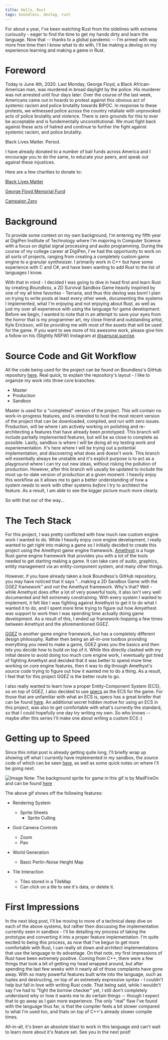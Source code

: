 ```yaml
---
title: Hello, Rust
tags: boundless, devlog, rust
---
```

For about a year, I've been watching Rust from the sidelines with extreme curiousity - eager to find the time to get my hands dirty and learn the language. Now that -- thanks to a global pandemic -- I'm armed with way more free time then I know what to do with, I'll be making a devlog on my experience learning and making a game in Rust.

<!--more-->

# Foreword 

Today is June 4th, 2020. Last Monday, George Floyd, a Black African-American man, was murdered in broad daylight by the police. His murderer was not arrested until four days later. Over the course of the last week, Americans came out in hoards to protest against this obvious act of systemic racism and police brutality towards BIPOC. In response to these protests, we witnessed police across the country retaliate with unprovoked acts of police brutality and violence. There is zero grounds for this to ever be acceptable and is fundementally unconstitutional. We must fight back against these acts of hatred and continue to further the fight against systemic racism, and police brutality. 

Black Lives Matter. Period. 

I have already donated to a number of bail funds across America and I encourage you to do the same, to educate your peers, and speak out against these injustices. 

Here are a few charities to donate to: 

[Black Lives Matter](https://secure.actblue.com/donate/ms_blm_homepage_2019)

[George Floyd Memorial Fund](https://www.gofundme.com/f/georgefloyd)

[Campaign Zero](https://www.joincampaignzero.org/)

# Background

To provide some context on my own background, I'm entering my fifth year at DigiPen Institute of Technology where I'm majoring in Computer Science with a focus on digital signal processing and audio programming. During the course of my college career at DigiPen, I've had the opportunity to work on all sorts of projects, ranging from creating a completely custom game engine to a granular synthesizer. I primarily work in C++ but have some experience with C and C#, and have been wanting to add Rust to the list of languages I know.  

With that in mind - I decided I was going to dive in head first and learn Rust by creating *Boundless*, a 2D Survival Sandbox Game heavily inspiried by one of my all time favorites - Terraria, and thus this devlog was born! I plan on trying to write posts at least every other week, documenting the systems I implemented, what I'm enjoying and not enjoying about Rust, as well as just my over all experience with using the language for game development. Before we begin, I wanted to note that in an attempt to save your eyes from the horror that is my programmer art, my close friend and outstanding artist, Kyle Erickson, will be providing me with most of the assets that will be used for the game. If you want to see more of his awesome work, please give him a follow on his (Slightly NSFW) Instagram at [@samurai.sunrise](https://www.instagram.com/sunrise.samurai/).

# Source Code and Git Workflow

All the code being used for the project can be found on Boundless's GitHub repository [here](https://github.com/abrigante1/boundless). Real quick, to explain the repository's layout - I like to organize my work into three core branches: 

 - Master
 - Production
 - Sandbox

Master is used for a "completed" version of the project. This will contain no work-in-progress features, and is intended to host the most recent version of the project that can be downloaded, compiled, and run with zero issues. Production, will be where I am actively working on polishing and re-architecting a features that have already been prototyped. This branch will include partially implemented features, but will be as close to complete as possible. Lastly, sandbox is where I will be doing all my testing work and experiementation. It's here where I will be trying out a potential implementation, and discovering what does and doesn't work. This branch will essentially always be unstable and it's explicit purpose is to act as a playground where I can try out new ideas, without risking the pollution of production. However, after this branch will usually be updated to include the most up-to-date version of production at a given moment. I heavily enjoy this workflow as it allows me to gain a better understanding of how a system needs to work with other systems *before* I try to architect the feature. As a result, I am able to see the bigger picture much more clearly. 

So with that our of the way...

# The Tech Stack

For this project, I was pretty conflicted with how much raw custom engine work I wanted to do. While I heavily enjoy core engine development, I really wanted to get right into making a game so I initially decided to create this project using the Amethyst game engine framework. [Amethyst](https://amethyst.rs/) is a huge Rust game engine framework that provides you with a lot of the tools needed to get starting making a game. It can take care of audio, graphics, entity management via an entity-component system, and many other things. 

However, if you have already taken a look Boundless's GitHub repository, you may have noticed that it says "...making a 2D Sandbox Game with the GGEZ framework" and *not* the Amethyst framework. Why's that? Well - while Amethyst does offer a lot of very powerful tools, it also isn't very well documented and felt extremely constraining. With every system I wanted to implement, it felt like I was fighting against Amethyst to get it to do what I wanted it to do, and I spent more time trying to figure out how Amyethest was support to work then I was spending time actually doing game development. As a result of this, I ended up framework-hopping a few times between Amethyst and the aforementioned GGEZ. 

[GGEZ](https://ggez.rs/) is another game engine framework, but has a completely different design philosophy. Rather then being an all-in-one toolbox providing everything you need to make a game, GGEZ gives you the basics and then lets you decide how to build on top of it. While this directly clashed with my initial desire to avoid doing too much core engine work, I eventually got tired of fighting Amethyst and decided that it was better to spend more time working on core engine features, then it was to dig through Amethyst's source code trying to figure out how it wanted me to do a thing. As a result, I feel that for this project GGEZ is the better route to go. 

I also really wanted to learn how a proper Entity-Component System (ECS), so on top of GGEZ, I also decided to use [specs](https://specs.amethyst.rs/) as the ECS for the game. For those that are unfamiliar with what an ECS is, specs has a great briefer that can be found [here](https://specs.amethyst.rs/docs/tutorials/01_intro.html). An additional secret hidden motive for using an ECS in this project, was also to get comfortable with what's currently the standard, so that I could hopefully one day try writing my own. So who knows -- maybe after this series I'll make one about writing a custom ECS :)

# Getting up to Speed

Since this initial post is already getting quite long, I'll briefly wrap up showing off what I currently have implemented in my sandbox, the source code of which can be seen [here](https://github.com/abrigante1/boundless/tree/v0.1), as well as some quick notes on where I'll be going next.

![Image](/assets/boundless/gifs/sandbox_v0.1_bp-1.gif)
Note: The background sprite for game in this gif is by MadFireOn and can be found [here](https://swapnilrane24.itch.io/nature-background?download) 


The above gif shows off the following features: 

- Rendering System
    - Sprite Sheets
      - Sprite Culling
     
- God Camera Controls 
     - Zoom
     - Pan

- World Generation
     - Basic Perlin-Noise Height Map

- Tile Interaction
     - Tiles stored in a TileMap 
     - Can click on a tile to see it's data, or delete it.

# First Impressions

In the next blog post, I'll be moving to more of a technical deep dive on each of the above systems, but rather then discussing the implementation currently seen in sandbox - I'll be detailing my process of taking the prototype and converting it into a proper feature implementation. I'm quite excited to being this process, as now that I've begun to get more comfortable with Rust, I can really sit down and architect implementations that use the language to its advantage. On that note, my first impressions of Rust have been extremely positive. Coming from C++, there were a few things that took a bit of getting my head wrapped around, but after spending the last few weeks with it nearly all of those complaints have gone away. With so many powerful features built write into the language, such as tuples and destructing, on top of an extremely expressive syntax - I couldn't help but fall in love with writing Rust code. That being said, while I wouldn't say I've had to "fight the borrow checker" yet, I still don't completely understand why or how it wants me to do certain things -- though I expect that to go away as I gain more experience. The only "real" flaw I've found with the language thus far, is that the compiler feels a bit slower compared to what I'm used too, and thats on top of C++'s already slower compile times. 

All-in-all, it's been an absolute blast to work in this language and can't wait to learn more about it's feature set. See you in the next post!